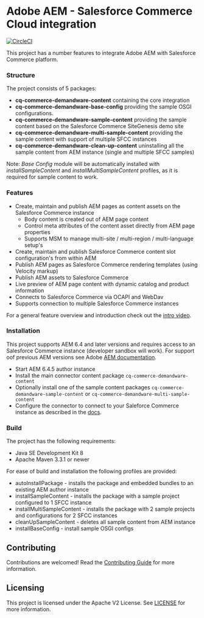# Adobe AEM - Salesforce Commerce Cloud integration

[![CircleCI](https://circleci.com/gh/adobe/commerce-salesforce.svg?style=svg)](https://circleci.com/gh/adobe/commerce-salesforce)

This project has a number features to integrate Adobe AEM with Salesforce Commerce platform.

### Structure
The project consists of 5 packages: 
* **cq-commerce-demandware-content** containing the core integration   
* **cq-commerce-demandware-base-config** providing the sample OSGI configurations.
* **cq-commerce-demandware-sample-content** providing the sample content based on the Salesforce Commerce SiteGenesis demo site
* **cq-commerce-demandware-multi-sample-content** providing the sample content with support of multiple SFCC instances
* **cq-commerce-demandware-clean-up-content** uninstalling all the sample content from AEM instance (single and multiple SFCC samples) 

Note: *Base Config* module will be automatically installed with *installSampleContent* and *installMultiSampleContent* profiles, as it is required for sample content to work.

### Features
* Create, maintain and publish AEM pages as content assets on the Salesforce Commerce instance 
    * Body content is created out of AEM page content 
    * Control meta attributes of the content asset directly from AEM page properties 
    * Supports MSM to manage multi-site / multi-region / multi-language setup's 
* Create, maintain and publish Salesforce Commerce content slot configuration's from within AEM 
* Publish AEM pages as Salesforce Commerce rendering templates (using Velocity markup) 
* Publish AEM assets to Salesforce Commerce 
* Live preview of AEM page content with dynamic catalog and product information 
* Connects to Salesforce Commerce via OCAPI and WebDav 
* Supports connection to multiple Salesforce Commerce instances

For a general feature overview and introduction check out the [intro video](https://helpx.adobe.com/experience-manager/kt/commerce/using/demandware-feature-video-understand.html).

### Installation

This project supports AEM 6.4 and later versions and requires access to an Salesforce Commerce instance (developer sandbox will work).
For support oof previous AEM versions see Adobe [AEM documentation](https://helpx.adobe.com/experience-manager/6-3/sites/deploying/using/demandware.html). 

* Start AEM 6.4.5 author instance
* Install the main connector content package `cq-commerce-demandware-content`
* Optionally install one of the sample content packages `cq-commerce-demandware-sample-content` or `cq-commerce-demandware-multi-sample-content`
* Configure the connector to connect to your Saleforce Commerce instance as described in the [docs](./docs/Home.md).

### Build

The project has the following requirements:

* Java SE Development Kit 8
* Apache Maven 3.3.1 or newer

For ease of build and installation the following profiles are provided:
* autoInstallPackage - installs the package and embedded bundles to an existing AEM author instance
* installSampleContent - installs the package with a sample project configured to 1 SFCC instance
* installMultiSampleContent - installs the package with 2 sample projects and configurations for 2 SFCC instances
* cleanUpSampleContent - deletes all sample content from AEM instance
* installBaseConfig - install sample OSGI configs

## Contributing
 
Contributions are welcomed! Read the [Contributing Guide](.github/CONTRIBUTING.md) for more information.
 
## Licensing
 
This project is licensed under the Apache V2 License. See [LICENSE](LICENSE) for more information.

## 